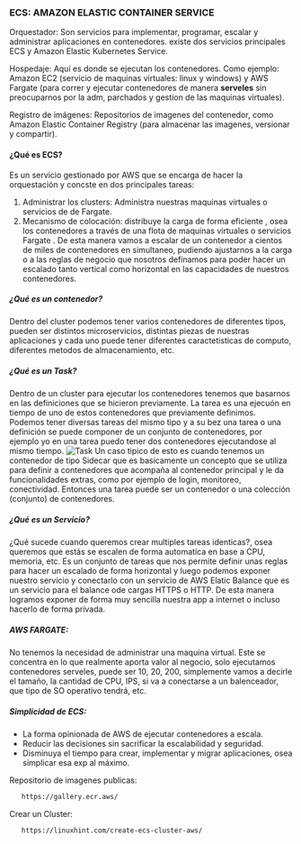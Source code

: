 ### ECS: AMAZON ELASTIC CONTAINER SERVICE

Orquestador: Son servicios para implementar, programar, escalar y administrar aplicaciones en contenedores. existe dos servicios principales ECS y Amazon
Elastic Kubernetes Service.

Hospedaje: Aquí es donde se ejecutan los contenedores.  Como ejemplo: Amazon EC2 (servicio de maquinas virtuales: linux y windows) y AWS Fargate (para correr y ejecutar contenedores de manera **serveles** sin preocuparnos por la adm, parchados y gestion de las maquinas virtuales).

Registro de imágenes: Repositorios de imagenes del contenedor, como Amazon Elastic Container Registry (para almacenar las imagenes, versionar y compartir).


#### ¿Qué es ECS?
Es un servicio gestionado por AWS que se encarga de hacer la orquestación y concste en dos principales tareas:
1. Administrar los clusters: Administra nuestras maquinas virtuales o servicios de de Fargate.
2. Mecanismo de colocación: distribuye la carga de forma eficiente , osea los contenedores a través de una flota de maquinas virtuales o servicios Fargate
   . De esta manera vamos a escalar de un contenedor a cientos de miles de contenedores en simultaneo, pudiendo ajustarnos a la carga o a las reglas de negocio que nosotros definamos para poder hacer un escalado tanto vertical como horizontal en las capacidades de nuestros contenedores. 

##### ¿Qué es un contenedor?
Dentro del cluster podemos tener varios contenedores de diferentes tipos, pueden ser distintos microservicios, distintas piezas
de nuestras aplicaciones y cada uno puede tener diferentes caractetisticas de computo, diferentes metodos de almacenamiento, etc.

##### ¿Qué es un Task?
Dentro de un cluster para ejecutar los contenedores tenemos que basarnos en las definiciones que se hicieron previamente. La tarea es una ejecuón en tiempo
de uno de estos contenedores que previamente definimos. Podemos tener diversas tareas del mismo tipo y a su bez una tarea o una definición se puede componer
de un conjunto de contenedores, por ejemplo yo en una tarea puedo tener dos contenedores ejecutandose al mismo tiempo.
![Task](/img/task.png)
Un caso tipico de esto es cuando tenemos un contenedor de tipo Sidecar que es basicamente un concepto que se utiliza para definir a contenedores que acompaña al contenedor principal y le da funcionalidades extras, como por ejemplo de login, monitoreo, conectividad. Entonces una tarea puede ser un contenedor o una colección (conjunto) de contenedores.

##### ¿Qué es un Servicio?
¿Qué sucede cuando queremos crear multiples tareas identicas?, osea queremos que estás se escalen de forma automatica en base a CPU, memoria, etc.
Es un conjunto de tareas que nos permite definir unas reglas para hacer un escalado de forma horizontal y luego podemos exponer nuestro servicio y conectarlo con un servicio de AWS Elatic Balance que es un servicio para el balance ode cargas HTTPS o HTTP. De esta manera logramos exponer de forma muy sencilla nuestra app a internet o incluso hacerlo de forma privada.

##### AWS FARGATE:
No tenemos la necesidad de administrar una maquina virtual. Este se concentra en lo que realmente aporta valor al negocio, solo ejecutamos contenedores serveles, puede ser 10, 20, 200, simplemente vamos a decirle el tamaño, la cantidad de CPU, IPS, si va a conectarse a un balenceador, que tipo de SO operativo tendrá, etc.

##### Simplicidad de ECS:
- La forma opinionada de AWS de ejecutar contenedores a escala.
- Reducir las decisiones sin sacrificar la escalabilidad y seguridad.
- Disminuya el tiempo para crear, implementar y migrar aplicaciones, osea simplicar esa exp al máximo.


  
Repositorio de imagenes publicas:
```bash
   https://gallery.ecr.aws/
```

Crear un Cluster:
```bash
   https://linuxhint.com/create-ecs-cluster-aws/
```













